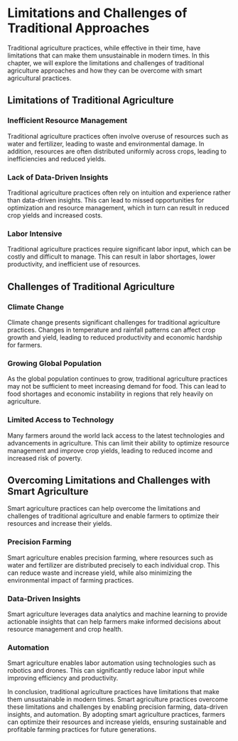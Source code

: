 Limitations and Challenges of Traditional Approaches
=====================================================================================

Traditional agriculture practices, while effective in their time, have limitations that can make them unsustainable in modern times. In this chapter, we will explore the limitations and challenges of traditional agriculture approaches and how they can be overcome with smart agricultural practices.

Limitations of Traditional Agriculture
--------------------------------------

### Inefficient Resource Management

Traditional agriculture practices often involve overuse of resources such as water and fertilizer, leading to waste and environmental damage. In addition, resources are often distributed uniformly across crops, leading to inefficiencies and reduced yields.

### Lack of Data-Driven Insights

Traditional agriculture practices often rely on intuition and experience rather than data-driven insights. This can lead to missed opportunities for optimization and resource management, which in turn can result in reduced crop yields and increased costs.

### Labor Intensive

Traditional agriculture practices require significant labor input, which can be costly and difficult to manage. This can result in labor shortages, lower productivity, and inefficient use of resources.

Challenges of Traditional Agriculture
-------------------------------------

### Climate Change

Climate change presents significant challenges for traditional agriculture practices. Changes in temperature and rainfall patterns can affect crop growth and yield, leading to reduced productivity and economic hardship for farmers.

### Growing Global Population

As the global population continues to grow, traditional agriculture practices may not be sufficient to meet increasing demand for food. This can lead to food shortages and economic instability in regions that rely heavily on agriculture.

### Limited Access to Technology

Many farmers around the world lack access to the latest technologies and advancements in agriculture. This can limit their ability to optimize resource management and improve crop yields, leading to reduced income and increased risk of poverty.

Overcoming Limitations and Challenges with Smart Agriculture
------------------------------------------------------------

Smart agriculture practices can help overcome the limitations and challenges of traditional agriculture and enable farmers to optimize their resources and increase their yields.

### Precision Farming

Smart agriculture enables precision farming, where resources such as water and fertilizer are distributed precisely to each individual crop. This can reduce waste and increase yield, while also minimizing the environmental impact of farming practices.

### Data-Driven Insights

Smart agriculture leverages data analytics and machine learning to provide actionable insights that can help farmers make informed decisions about resource management and crop health.

### Automation

Smart agriculture enables labor automation using technologies such as robotics and drones. This can significantly reduce labor input while improving efficiency and productivity.

In conclusion, traditional agriculture practices have limitations that make them unsustainable in modern times. Smart agriculture practices overcome these limitations and challenges by enabling precision farming, data-driven insights, and automation. By adopting smart agriculture practices, farmers can optimize their resources and increase yields, ensuring sustainable and profitable farming practices for future generations.
